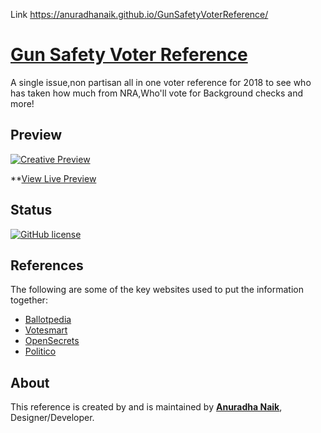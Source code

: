Link https://anuradhanaik.github.io/GunSafetyVoterReference/

# [Gun Safety Voter Reference](http://bit.ly/GunSafetyVoterReference)

A single issue,non partisan all in one voter reference for 2018 to see who has taken how much from NRA,Who'll vote for Background checks and more!

## Preview

[![Creative Preview](https://image.ibb.co/e6ss7y/2018_06_13_12_55_gunsafetyvoterref_000webhostapp_com.png)](http://bit.ly/GunSafetyVoterReference)

**[View Live Preview](http://bit.ly/GunSafetyVoterReference)

## Status

[![GitHub license](https://img.shields.io/badge/license-MIT-blue.svg)](https://raw.githubusercontent.com/BlackrockDigital/startbootstrap-creative/master/LICENSE)


## References

The following are some of the key websites used to put the information together:
* [Ballotpedia](https://ballotpedia.org)
* [Votesmart](https://votesmart.org/)
* [OpenSecrets](https://www.opensecrets.org/)
* [Politico](https://www.politico.com/election-results/2018/)

## About


This reference is created by and is maintained by **[Anuradha Naik](http://bit.do/AnuradhaNaik)**, Designer/Developer.


